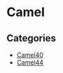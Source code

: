 # Camel

## Categories

* [Camel40](/recipes/io/quarkus/updates/camel/camel40)
* [Camel44](/recipes/io/quarkus/updates/camel/camel44)


